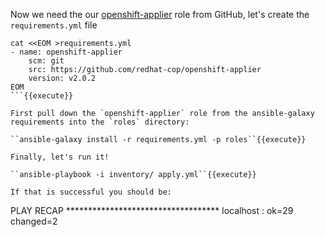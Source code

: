 Now we need the our [openshift-applier](https://github.com/redhat-cop/openshift-applier) role from GitHub, let's create the `requirements.yml` file

```
cat <<EOM >requirements.yml
- name: openshift-applier
    scm: git
    src: https://github.com/redhat-cop/openshift-applier
    version: v2.0.2
EOM
```{{execute}}

First pull down the `openshift-applier` role from the ansible-galaxy requirements into the `roles` directory:

``ansible-galaxy install -r requirements.yml -p roles``{{execute}}

Finally, let's run it!

``ansible-playbook -i inventory/ apply.yml``{{execute}}

If that is successful you should be:

```
PLAY RECAP ***********************************
localhost                  : ok=29   changed=2
```

